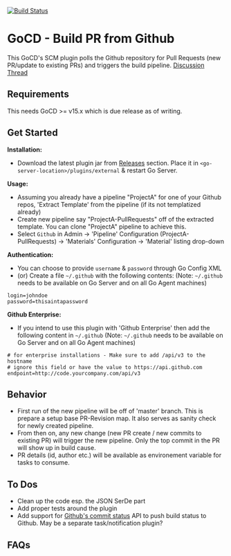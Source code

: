 [![Build Status](https://snap-ci.com/ashwanthkumar/gocd-build-github-pull-requests/branch/master/build_image)](https://snap-ci.com/ashwanthkumar/gocd-build-github-pull-requests/branch/master)

# GoCD - Build PR from Github
This GoCD's SCM plugin polls the Github repository for Pull Requests (new PR/update to existing PRs) and triggers the build pipeline. [Discussion Thread](https://groups.google.com/d/topic/go-cd-dev/Rt_Y5G2VkOc/discussion)

## Requirements
This needs GoCD >= v15.x which is due release as of writing.

## Get Started
**Installation:**
- Download the latest plugin jar from [Releases](https://github.com/ashwanthkumar/gocd-build-github-pull-requests/releases) section. Place it in `<go-server-location>/plugins/external` & restart Go Server.

**Usage:**
- Assuming you already have a pipeline "ProjectA" for one of your Github repos, 'Extract Template' from the pipeline (if its not templatized already)
- Create new pipeline say "ProjectA-PullRequests" off of the extracted template. You can clone "ProjectA" pipeline to achieve this.
- Select `Github` in Admin -> 'Pipeline' Configuration (ProjectA-PullRequests) -> 'Materials' Configuration -> 'Material' listing drop-down

**Authentication:**
- You can choose to provide `username` & `password` through Go Config XML
- (or) Create a file `~/.github` with the following contents: (Note: `~/.github` needs to be available on Go Server and on all Go Agent machines)
```
login=johndoe
password=thisaintapassword
```

**Github Enterprise:**
- If you intend to use this plugin with 'Github Enterprise' then add the following content in `~/.github` (Note: `~/.github` needs to be available on Go Server and on all Go Agent machines)
```
# for enterprise installations - Make sure to add /api/v3 to the hostname
# ignore this field or have the value to https://api.github.com
endpoint=http://code.yourcompany.com/api/v3
```

## Behavior
- First run of the new pipeline will be off of 'master' branch. This is prepare a setup base PR-Revision map. It also serves as sanity check for newly created pipeline.
- From then on, any new change (new PR create / new commits to existing PR) will trigger the new pipeline. Only the top commit in the PR will show up in build cause.
- PR details (id, author etc.) will be available as environement variable for tasks to consume.

## To Dos
- Clean up the code esp. the JSON SerDe part
- Add proper tests around the plugin
- Add support for [Github's commit status](https://developer.github.com/v3/repos/statuses/) API to push build status to Github. May be a separate task/notification plugin?

## FAQs

